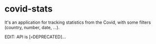 # covid-stats

It's an application for tracking statistics from the Covid, with some filters (country, number, date, ...).

EDIT: API is [💀DEPRECATED]...
